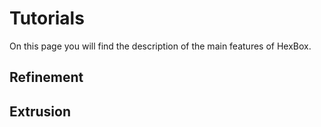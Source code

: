# Tutorials

On this page you will find the description of the main features of HexBox.

## Refinement

## Extrusion
